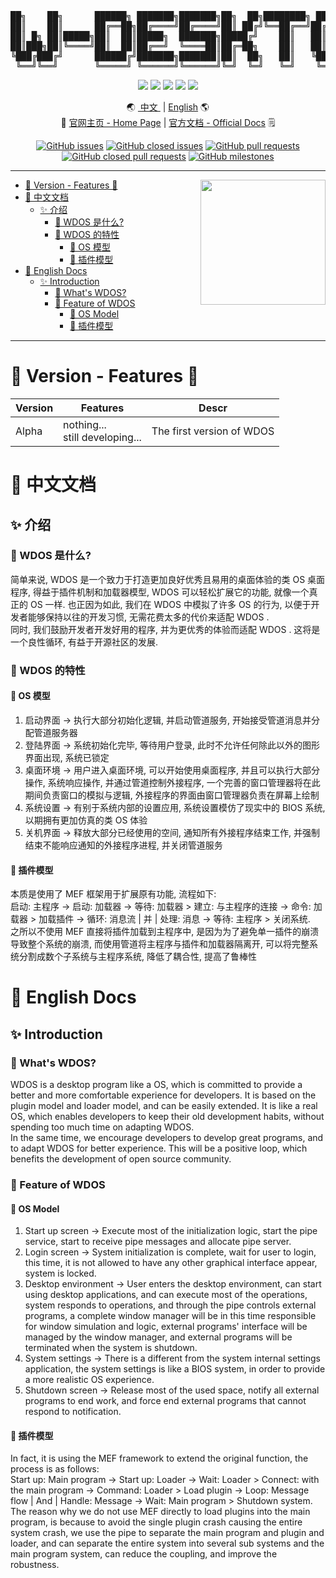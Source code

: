<pre align="center">
██╗    ██╗      ██████╗ ███████╗███████╗██╗  ██╗████████╗ ██████╗ ██████╗      ██████╗ ███████╗
██║    ██║      ██╔══██╗██╔════╝██╔════╝██║ ██╔╝╚══██╔══╝██╔═══██╗██╔══██╗    ██╔═══██╗██╔════╝
██║ █╗ ██║█████╗██║  ██║█████╗  ███████╗█████╔╝    ██║   ██║   ██║██████╔╝    ██║   ██║███████╗
██║███╗██║╚════╝██║  ██║██╔══╝  ╚════██║██╔═██╗    ██║   ██║   ██║██╔═══╝     ██║   ██║╚════██║
╚███╔███╔╝      ██████╔╝███████╗███████║██║  ██╗   ██║   ╚██████╔╝██║         ╚██████╔╝███████║
 ╚══╝╚══╝       ╚═════╝ ╚══════╝╚══════╝╚═╝  ╚═╝   ╚═╝    ╚═════╝ ╚═╝          ╚═════╝ ╚══════╝
</pre>
<p align="center">
  <a href="./LICENSE" target="_blank"><img src="https://img.shields.io/github/license/Catrol-org/Working-Desktop-OS?style=for-the-badge"></img></a>
  <a href="https://dotnet.microsoft.com/" target="_blank"><img src="https://img.shields.io/badge/.NET%206-5C2D91?style=for-the-badge&logo=.net&logoColor=white"></img></a>
  <a href="#" target="_blank"><img src="https://img.shields.io/badge/Windows-0078D6?style=for-the-badge&logo=windows&logoColor=white"></img></a>
  <a href="#" target="_blank"><img src="https://img.shields.io/badge/Linux-FCC624?style=for-the-badge&logo=linux&logoColor=black"></img></a>
  <a href="#" target="_blank"><img src="https://img.shields.io/badge/mac%20os-000000?style=for-the-badge&logo=macos&logoColor=F0F0F0"></img></a>
</p>
<p align="center">
🌏 <a href="#-中文文档">&nbsp;中文&nbsp;</a> | <a href="#-english-docs">English</a> 🌎<br>
🔗 <a href="https://www.wdos.online">官网主页 - Home Page</a> | <a href="https://docs.wdos.online">官方文档 - Official Docs</a> 🗒
</p>
<p align="center">
<a href="https://github.com/Catrol-org/Working-Desktop-OS/issues" target="_blank"><img alt="GitHub issues" src="https://img.shields.io/github/issues/Catrol-org/Working-Desktop-OS?style=flat-square"></a>
<a href="https://github.com/Catrol-org/Working-Desktop-OS/issues?q=is%3Aclosed" target="_blank"><img alt="GitHub closed issues" src="https://img.shields.io/github/issues-closed/Catrol-org/Working-Desktop-OS?style=flat-square"></a>
<a href="https://github.com/Catrol-org/Working-Desktop-OS/pulls" target="_blank"><img alt="GitHub pull requests" src="https://img.shields.io/github/issues-pr/Catrol-org/Working-Desktop-OS?style=flat-square"></a>
<a href="https://github.com/Catrol-org/Working-Desktop-OS/pulls?q=is%3Aclosed" target="_blank"><img alt="GitHub closed pull requests" src="https://img.shields.io/github/issues-pr-closed/Catrol-org/Working-Desktop-OS?style=flat-square"></a>
<a href="https://github.com/Catrol-org/Working-Desktop-OS/milestones" target="_blank"><img alt="GitHub milestones" src="https://img.shields.io/github/milestones/all/Catrol-org/Working-Desktop-OS?style=flat-square"></a>
</p>

----

<a href="https://www.wdos.online/" target="_blank"><img align="right" width="200" height="200" src="https://source.catrol.cn/icons/Project/Catrol/WDOS/logo2-mid.png"></img></a>

<!-- TOC -->

- [🥪 Version - Features 🔰](#markdown-header-🥪-version-features-🔰)
- [📄 中文文档](#markdown-header-📄-中文文档)
    - [✨ 介绍](#markdown-header-✨-介绍)
        - [🚩 WDOS 是什么?](#markdown-header-🚩-wdos-是什么)
        - [🔰 WDOS 的特性](#markdown-header-🔰-wdos-的特性)
            - [🔮 OS 模型](#markdown-header-🔮-os-模型)
            - [📱 插件模型](#markdown-header-📱-插件模型)
- [📄 English Docs](#markdown-header-📄-english-docs)
    - [✨ Introduction](#markdown-header-✨-introduction)
        - [🚩 What's WDOS?](#markdown-header-🚩-whats-wdos)
        - [🔰 Feature of WDOS](#markdown-header-🔰-feature-of-wdos)
            - [🔮 OS Model](#markdown-header-🔮-os-model)
            - [📱 插件模型](#markdown-header-📱-插件模型_1)

<!-- /TOC -->

----

<a id="markdown-markdown-header-🥪-version-features-🔰" name="markdown-header-🥪-version-features-🔰"></a>
# 🥪 Version - Features 🔰

| Version | Features                          | Descr                     |
|---------|-----------------------------------|---------------------------|
| Alpha   | nothing...<br>still developing... | The first version of WDOS |

<a id="markdown-markdown-header-📄-中文文档" name="markdown-header-📄-中文文档"></a>
# 📄 中文文档
<a id="markdown-markdown-header-✨-介绍" name="markdown-header-✨-介绍"></a>
## ✨ 介绍
<a id="markdown-markdown-header-🚩-wdos-是什么" name="markdown-header-🚩-wdos-是什么"></a>
### 🚩 WDOS 是什么?
简单来说, WDOS 是一个致力于打造更加良好优秀且易用的桌面体验的类 OS 桌面程序, 得益于插件机制和加载器模型, WDOS 可以轻松扩展它的功能, 就像一个真正的 OS 一样. 也正因为如此, 我们在 WDOS 中模拟了许多 OS 的行为, 以便于开发者能够保持以往的开发习惯, 无需花费太多的代价来适配 WDOS .  
同时, 我们鼓励开发者开发好用的程序, 并为更优秀的体验而适配 WDOS . 这将是一个良性循环, 有益于开源社区的发展.

<a id="markdown-markdown-header-🔰-wdos-的特性" name="markdown-header-🔰-wdos-的特性"></a>
### 🔰 WDOS 的特性
<a id="markdown-markdown-header-🔮-os-模型" name="markdown-header-🔮-os-模型"></a>
#### 🔮 OS 模型
1. 启动界面   ->    执行大部分初始化逻辑, 并启动管道服务, 开始接受管道消息并分配管道服务器
2. 登陆界面   ->    系统初始化完毕, 等待用户登录, 此时不允许任何除此以外的图形界面出现, 系统已锁定
3. 桌面环境   ->    用户进入桌面环境, 可以开始使用桌面程序, 并且可以执行大部分操作, 系统响应操作, 并通过管道控制外接程序, 一个完善的窗口管理器将在此期间负责窗口的模拟与逻辑, 外接程序的界面由窗口管理器负责在屏幕上绘制
4. 系统设置   ->    有别于系统内部的设置应用, 系统设置模仿了现实中的 BIOS 系统, 以期拥有更加仿真的类 OS 体验
5. 关机界面   ->    释放大部分已经使用的空间, 通知所有外接程序结束工作, 并强制结束不能响应通知的外接程序进程, 并关闭管道服务

<a id="markdown-markdown-header-📱-插件模型" name="markdown-header-📱-插件模型"></a>
#### 📱 插件模型
本质是使用了 MEF 框架用于扩展原有功能, 流程如下:  
启动: 主程序 -> 启动: 加载器 -> 等待: 加载器 > 建立: 与主程序的连接 -> 命令: 加载器 > 加载插件 -> 循环: 消息流 | 并 | 处理: 消息 -> 等待: 主程序 > 关闭系统.  
之所以不使用 MEF 直接将插件加载到主程序中, 是因为为了避免单一插件的崩溃导致整个系统的崩溃, 而使用管道将主程序与插件和加载器隔离开, 可以将完整系统分割成数个子系统与主程序系统, 降低了耦合性, 提高了鲁棒性  

<a id="markdown-markdown-header-📄-english-docs" name="markdown-header-📄-english-docs"></a>
# 📄 English Docs
<a id="markdown-markdown-header-✨-introduction" name="markdown-header-✨-introduction"></a>
## ✨ Introduction
<a id="markdown-markdown-header-🚩-whats-wdos" name="markdown-header-🚩-whats-wdos"></a>
### 🚩 What's WDOS?
WDOS is a desktop program like a OS, which is committed to provide a better and more comfortable experience for developers. It is based on the plugin model and loader model, and can be easily extended. It is like a real OS, which enables developers to keep their old development habits, without spending too much time on adapting WDOS.  
In the same time, we encourage developers to develop great programs, and to adapt WDOS for better experience. This will be a positive loop, which benefits the development of open source community.

<a id="markdown-markdown-header-🔰-feature-of-wdos" name="markdown-header-🔰-feature-of-wdos"></a>
### 🔰 Feature of WDOS
<a id="markdown-markdown-header-🔮-os-model" name="markdown-header-🔮-os-model"></a>
#### 🔮 OS Model
1. Start up screen        ->    Execute most of the initialization logic, start the pipe service, start to receive pipe messages and allocate pipe server.
2. Login screen           ->    System initialization is complete, wait for user to login, this time, it is not allowed to have any other graphical interface appear, system is locked.
3. Desktop environment    ->    User enters the desktop environment, can start using desktop applications, and can execute most of the operations, system responds to operations, and through the pipe controls external programs, a complete window manager will be in this time responsible for window simulation and logic, external programs' interface will be managed by the window manager, and external programs will be terminated when the system is shutdown.
4. System settings        ->    There is a different from the system internal settings application, the system settings is like a BIOS system, in order to provide a more realistic OS experience.
5. Shutdown screen        ->    Release most of the used space, notify all external programs to end work, and force end external programs that cannot respond to notification.

<a id="markdown-markdown-header-📱-插件模型_1" name="markdown-header-📱-插件模型_1"></a>
#### 📱 插件模型
In fact, it is using the MEF framework to extend the original function, the process is as follows:  
Start up: Main program -> Start up: Loader -> Wait: Loader > Connect: with the main program -> Command: Loader > Load plugin -> Loop: Message flow | And | Handle: Message -> Wait: Main program > Shutdown system.  
The reason why we do not use MEF directly to load plugins into the main program, is because to avoid the single plugin crash causing the entire system crash, we use the pipe to separate the main program and plugin and loader, and can separate the entire system into several sub systems and the main program system, can reduce the coupling, and improve the robustness.


